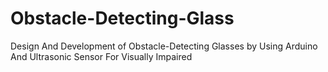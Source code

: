# Obstacle-Detecting-Glass
Design And Development of Obstacle-Detecting Glasses by Using Arduino And Ultrasonic Sensor For Visually Impaired
